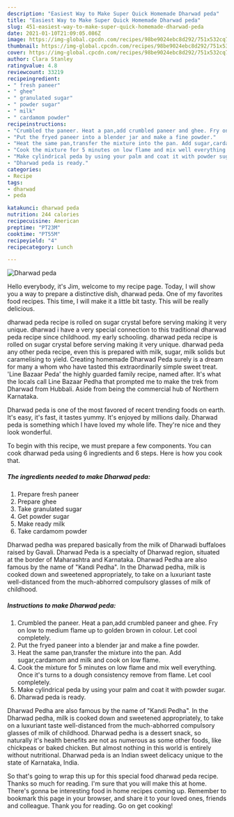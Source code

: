 ```yaml
---
description: "Easiest Way to Make Super Quick Homemade Dharwad peda"
title: "Easiest Way to Make Super Quick Homemade Dharwad peda"
slug: 451-easiest-way-to-make-super-quick-homemade-dharwad-peda
date: 2021-01-10T21:09:05.086Z
image: https://img-global.cpcdn.com/recipes/98be9024ebc8d292/751x532cq70/dharwad-peda-recipe-main-photo.jpg
thumbnail: https://img-global.cpcdn.com/recipes/98be9024ebc8d292/751x532cq70/dharwad-peda-recipe-main-photo.jpg
cover: https://img-global.cpcdn.com/recipes/98be9024ebc8d292/751x532cq70/dharwad-peda-recipe-main-photo.jpg
author: Clara Stanley
ratingvalue: 4.8
reviewcount: 33219
recipeingredient:
- " fresh paneer"
- " ghee"
- " granulated sugar"
- " powder sugar"
- " milk"
- " cardamom powder"
recipeinstructions:
- "Crumbled the paneer. Heat a pan,add crumbled paneer and ghee. Fry on low to medium flame up to golden brown in colour. Let cool completely."
- "Put the fryed paneer into a blender jar and make a fine powder."
- "Heat the same pan,transfer the mixture into the pan. Add sugar,cardamom and milk and cook on low flame."
- "Cook the mixture for 5 minutes on low flame and mix well everything. Once it&#39;s turns to a dough consistency remove from flame. Let cool completely."
- "Make cylindrical peda by using your palm and coat it with powder sugar."
- "Dharwad peda is ready."
categories:
- Recipe
tags:
- dharwad
- peda

katakunci: dharwad peda 
nutrition: 244 calories
recipecuisine: American
preptime: "PT23M"
cooktime: "PT55M"
recipeyield: "4"
recipecategory: Lunch

---
```



![Dharwad peda](https://img-global.cpcdn.com/recipes/98be9024ebc8d292/751x532cq70/dharwad-peda-recipe-main-photo.jpg)

Hello everybody, it's Jim, welcome to my recipe page. Today, I will show you a way to prepare a distinctive dish, dharwad peda. One of my favorites food recipes. This time, I will make it a little bit tasty. This will be really delicious.

dharwad peda recipe is rolled on sugar crystal before serving making it very unique. dharwad i have a very special connection to this traditional dharwad peda recipe since childhood. my early schooling. dharwad peda recipe is rolled on sugar crystal before serving making it very unique. dharwad peda any other peda recipe, even this is prepared with milk, sugar, milk solids but caramelising to yield. Creating homemade Dharwad Peda surely is a dream for many a whom who have tasted this extraordinarily simple sweet treat. &#39;Line Bazaar Peda&#39; the highly guarded family recipe, named after. It&#39;s what the locals call Line Bazaar Pedha that prompted me to make the trek from Dharwad from Hubbali. Aside from being the commercial hub of Northern Karnataka.

Dharwad peda is one of the most favored of recent trending foods on earth. It's easy, it's fast, it tastes yummy. It's enjoyed by millions daily. Dharwad peda is something which I have loved my whole life. They're nice and they look wonderful.


To begin with this recipe, we must prepare a few components. You can cook dharwad peda using 6 ingredients and 6 steps. Here is how you cook that.

<!--inarticleads1-->

##### The ingredients needed to make Dharwad peda:

1. Prepare  fresh paneer
1. Prepare  ghee
1. Take  granulated sugar
1. Get  powder sugar
1. Make ready  milk
1. Take  cardamom powder


Dharwad pedha was prepared basically from the milk of Dharwadi buffaloes raised by Gavali. Dharwad Peda is a specialty of Dharwad region, situated at the border of Maharashtra and Karnataka. Dharwad Pedha are also famous by the name of &#34;Kandi Pedha&#34;. In the Dharwad pedha, milk is cooked down and sweetened appropriately, to take on a luxuriant taste well-distanced from the much-abhorred compulsory glasses of milk of childhood. 

<!--inarticleads2-->

##### Instructions to make Dharwad peda:

1. Crumbled the paneer. Heat a pan,add crumbled paneer and ghee. Fry on low to medium flame up to golden brown in colour. Let cool completely.
1. Put the fryed paneer into a blender jar and make a fine powder.
1. Heat the same pan,transfer the mixture into the pan. Add sugar,cardamom and milk and cook on low flame.
1. Cook the mixture for 5 minutes on low flame and mix well everything. Once it&#39;s turns to a dough consistency remove from flame. Let cool completely.
1. Make cylindrical peda by using your palm and coat it with powder sugar.
1. Dharwad peda is ready.


Dharwad Pedha are also famous by the name of &#34;Kandi Pedha&#34;. In the Dharwad pedha, milk is cooked down and sweetened appropriately, to take on a luxuriant taste well-distanced from the much-abhorred compulsory glasses of milk of childhood. Dharwad pedha is a dessert snack, so naturally it&#39;s health benefits are not as numerous as some other foods, like chickpeas or baked chicken. But almost nothing in this world is entirely without nutritional. Dharwad peda is an Indian sweet delicacy unique to the state of Karnataka, India. 

So that's going to wrap this up for this special food dharwad peda recipe. Thanks so much for reading. I'm sure that you will make this at home. There's gonna be interesting food in home recipes coming up. Remember to bookmark this page in your browser, and share it to your loved ones, friends and colleague. Thank you for reading. Go on get cooking!
